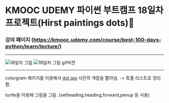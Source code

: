 # KMOOC UDEMY 파이썬 부트캠프 18일차 프로젝트(Hirst paintings dots)🎨

### 강의 페이지 (https://kmooc.udemy.com/course/best-100-days-python/learn/lecture/)

***

![18일차 그림](https://github.com/tember8003/Python_Practice/assets/104021663/29b5c5b6-4f53-41c9-9168-38b4aeb12736)
![18일차 그림 gif버전](https://github.com/tember8003/Python_Practice/assets/104021663/e80fa39c-d22e-479e-9bd2-6959d01219f7)


***

colorgram 패키지를 이용해서 [dot.jpg](https://github.com/tember8003/Python_Practice/blob/main/Turtle-18day/dot.jpg) 사진의 색깔을 뽑아냄. -> 튜플 리스트로 정리함.

turtle을 이용해 그림을 그림. (setheading,heading,forward,penup 등 사용)
